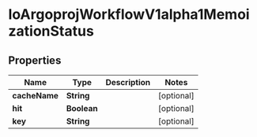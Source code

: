 

# IoArgoprojWorkflowV1alpha1MemoizationStatus


## Properties

Name | Type | Description | Notes
------------ | ------------- | ------------- | -------------
**cacheName** | **String** |  |  [optional]
**hit** | **Boolean** |  |  [optional]
**key** | **String** |  |  [optional]



